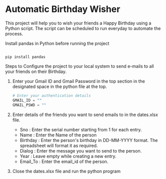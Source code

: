 # Automatic Birthday Wisher

This project will help you to wish your friends a Happy Birthday using a Python script. The script can be scheduled to run everyday to automate the process.


Install pandas in Python before running the project
```Shell

pip install pandas

```

Steps to Configure the project to your local system to send e-mails to all your friends on their Birthday.

1. Enter your Gmail ID and Gmail Password in the top section in the designated space in the python file at the top.
    ```Python
    # Enter your authentication details
    GMAIL_ID = ""
    GMAIL_PSWD = ""
    ```

2. Enter details of the friends you want to send emails to in the dates.xlsx file. 
    - Sno : Enter the serial number starting from 1 for each entry.
    - Name : Enter the Name of the person 
    - Birthday : Enter the person's birthday in DD-MM-YYYY format. The spreadsheet will format it as required.
    - Dialog : Enter the message you want to send to the person.
    - Year : Leave empty while creating a new entry.
    - Email_To : Enter the email_id of the person.
3. Close the dates.xlsx file and run the python program

